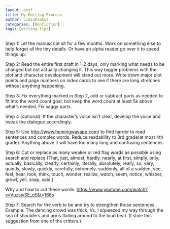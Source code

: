 ```yaml
---
layout: post
title: My Editing Process
author: LidiaPZakut
categories: [Nonfiction]
tags: [writing-tips]
---
```


Step 1: Let the manuscript sit for a few months. Work on something else to help forget all the tiny details. Or have an alpha reader go over it to speed things up.

Step 2: Read the entire first draft in 1-2 days, only marking what needs to be changed but not actually changing it. This way bigger problems with the plot and character development will stand out more. Write down major plot points and page numbers on index cards to see if there are long stretches without anything happening.

Step 3: Fix everything marked in Step 2, add or subtract parts as needed to fit into the word count goal, but keep the word count at least 5k above what’s needed. Fix saggy parts.

Step 4 (optional): If the character’s voice isn’t clear, develop the voice and tweak the dialogue accordingly.

Step 5: Use http://www.hemingwayapp.com/ to find harder to read sentences and complex words. Reduce readability to 3rd grade(at most 4th grade). Anything above it will have too many long and confusing sentences.

Step 6: Cut or replace as many weaker or red flag words as possible using search and replace (That, just, almost, hardly, nearly, at first, simply, only, actually, basically, clearly, certainly, literally, absolutely, really, so, very, quietly, slowly, quickly, carefully, extremely, suddenly, all of a sudden, see, feel, hear, look, think, touch, wonder, realize, watch, seem, notice, whisper, growl, yell, snap, said.)

Why and how to cut these words: https://www.youtube.com/watch?v=VuzsjvSE_cE&t=166s

Step 7: Search for the verb to be and try to strengthen those sentences. Example: The dancing crowd was thick. Vs. I squeezed my way through the sea of shoulders and arms flailing around to the loud beat. (I stole this suggestion from one of the critters.)